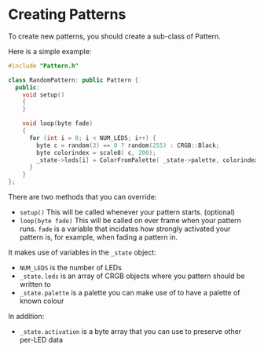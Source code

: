 Creating Patterns
=================

To create new patterns, you should create a sub-class of Pattern.

Here is a simple example:

```c++
#include "Pattern.h"

class RandomPattern: public Pattern {
  public:
  	void setup()
  	{
  	}

    void loop(byte fade)
    {
      for (int i = 0; i < NUM_LEDS; i++) {
        byte c = random(3) == 0 ? random(255) : CRGB::Black;
        byte colorindex = scale8( c, 200);
        _state->leds[i] = ColorFromPalette( _state->palette, colorindex);
      }
    }
};
```

There are two methods that you can override:

 * `setup()` This will be called whenever your pattern starts. (optional)
 * `loop(byte fade)` This will be called on ever frame when your pattern runs. `fade` is a
   variable that incidates how strongly activated your pattern is, for example, when fading
   a pattern in.

It makes use of variables in the `_state` object:

 * `NUM_LEDS` is the number of LEDs
 * `_state.leds` is an array of CRGB objects where you pattern should be written to
 * `_state.palette` is a palette you can make use of to have a palette of known colour

 In addition:

* `_state.activation` is a byte array that you can use to preserve other per-LED data


